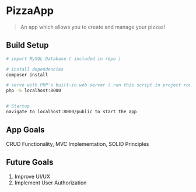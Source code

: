 # PizzaApp
> An app which allows you to create and manage your pizzas!


## Build Setup
``` bash
# import MySQL Database ( included in repo ) 

# install dependencies
composer install

# serve with PHP's built-in web server ( run this script in project root ) 
php -S localhost:8000


# Startup
navigate to localhost:8000/public to start the app
```

## App Goals
CRUD Functionality, MVC Implementation, SOLID Principles


## Future Goals
1. Improve UI/UX
2. Implement User Authorization 
